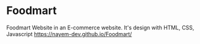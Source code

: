 # Foodmart
Foodmart Website in an E-commerce website. It's design with HTML, CSS, Javascript
https://nayem-dev.github.io/Foodmart/
